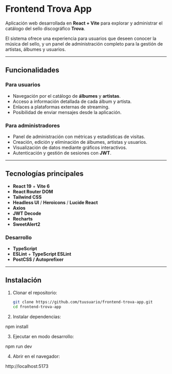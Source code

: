# Frontend Trova App

Aplicación web desarrollada en **React + Vite** para explorar y administrar el catálogo del sello discográfico **Trova**.

El sistema ofrece una experiencia para usuarios que deseen conocer la música del sello, y un panel de administración completo para la gestión de artistas, álbumes y usuarios.

---

## Funcionalidades

### Para usuarios
- Navegación por el catálogo de **álbumes** y **artistas**.  
- Acceso a información detallada de cada álbum y artista.  
- Enlaces a plataformas externas de streaming.  
- Posibilidad de enviar mensajes desde la aplicación.  

### Para administradores
- Panel de administración con métricas y estadísticas de visitas.  
- Creación, edición y eliminación de álbumes, artistas y usuarios.  
- Visualización de datos mediante gráficos interactivos.  
- Autenticación y gestión de sesiones con **JWT**.  

---

## Tecnologías principales

- **React 19** + **Vite 6**  
- **React Router DOM**  
- **Tailwind CSS**  
- **Headless UI** / **Heroicons** / **Lucide React**  
- **Axios**  
- **JWT Decode**  
- **Recharts**  
- **SweetAlert2**  

### Desarrollo
- **TypeScript**  
- **ESLint** + **TypeScript ESLint**  
- **PostCSS / Autoprefixer**  

---

## Instalación

1. Clonar el repositorio:

   ```bash
   git clone https://github.com/tuusuario/frontend-trova-app.git
   cd frontend-trova-app

2. Instalar dependencias:

npm install


3. Ejecutar en modo desarrollo:

npm run dev


4. Abrir en el navegador:

http://localhost:5173

